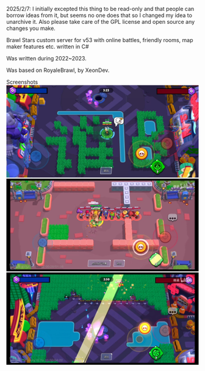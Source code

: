2025/2/7:
I initially excepted this thing to be read-only and that people can borrow ideas from it, but seems no one does that so I changed my idea to unarchive it.
Also please take care of the GPL license and open source any changes you make.

Brawl Stars custom server for v53 with online battles, friendly rooms, map maker  features etc. written in C#

Was written during 2022~2023.

Was based on RoyaleBrawl, by XeonDev.


Screenshots
![IMG_0252](https://github.com/Shei-Bi/ProjectColette-public/blob/main/IMG_0252.JPG)
![IMG_0251](https://github.com/Shei-Bi/ProjectColette-public/blob/main/IMG_0251.JPG)
![IMG_0250](https://github.com/Shei-Bi/ProjectColette-public/blob/main/IMG_0250.JPG)

